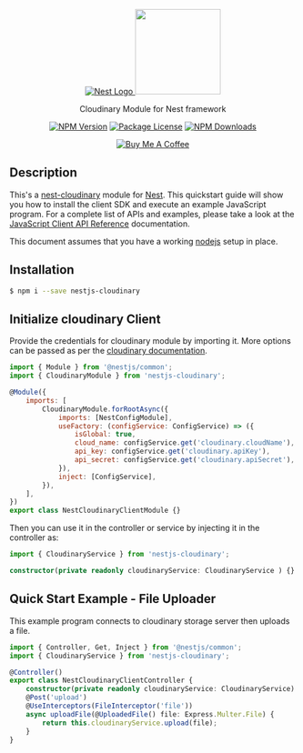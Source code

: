 <p align="center">
  <a href="http://nestjs.com/" target="blank"><img src="http://kamilmysliwiec.com/public/nest-logo.png#1" alt="Nest Logo" />   </a>
  <a href="https://min.io" target="_blank"><img src="https://i.imgur.com/1UkYh1o.png" width="150"></a>
</p>

<p align="center">Cloudinary Module for Nest framework</p>

<p align="center">
<a href="https://www.npmjs.com/package/nestjs-cloudinary"><img src="https://img.shields.io/npm/v/nestjs-cloudinary" alt="NPM Version" /></a>
<a href="https://img.shields.io/npm/l/nestjs-cloudinary"><img src="https://img.shields.io/npm/l/nestjs-cloudinary" alt="Package License" /></a>
<a href="https://www.npmjs.com/package/nestjs-cloudinary"><img src="https://img.shields.io/npm/dw/nestjs-cloudinary" alt="NPM Downloads" /></a>

</p>

<p align="center">
<a href="https://www.buymeacoffee.com/XbgWxt567" target="_blank"><img src="https://i.imgur.com/CahshSS.png" alt="Buy Me A Coffee" style="height: auto !important;width: auto !important;" ></a>

</p>

## Description

This's a [nest-cloudinary](https://github.com/rubiin/nest-cloudinary) module for [Nest](https://github.com/nestjs/nest).
This quickstart guide will show you how to install the client SDK and execute an example JavaScript program. For a complete list of APIs and examples, please take a look at the [JavaScript Client API Reference](https://docs.min.io/docs/javascript-client-api-reference) documentation.

This document assumes that you have a working [nodejs](http://nodejs.org/) setup in place.

## Installation

```bash
$ npm i --save nestjs-cloudinary
```

## Initialize cloudinary Client

Provide the credentials for cloudinary module by importing it. More options can be passed as per the [cloudinary documentation](https://cloudinary.com/documentation/node_integration#configuration_parameters).

```javascript
import { Module } from '@nestjs/common';
import { CloudinaryModule } from 'nestjs-cloudinary';

@Module({
	imports: [
		CloudinaryModule.forRootAsync({
			imports: [NestConfigModule],
			useFactory: (configService: ConfigService) => ({
				isGlobal: true,
				cloud_name: configService.get('cloudinary.cloudName'),
				api_key: configService.get('cloudinary.apiKey'),
				api_secret: configService.get('cloudinary.apiSecret'),
			}),
			inject: [ConfigService],
		}),
	],
})
export class NestCloudinaryClientModule {}
```

Then you can use it in the controller or service by injecting it in the controller as:

```typescript
import { CloudinaryService } from 'nestjs-cloudinary';

constructor(private readonly cloudinaryService: CloudinaryService ) {}

```

## Quick Start Example - File Uploader

This example program connects to cloudinary storage server then uploads a file.

```typescript
import { Controller, Get, Inject } from '@nestjs/common';
import { CloudinaryService } from 'nestjs-cloudinary';

@Controller()
export class NestCloudinaryClientController {
	constructor(private readonly cloudinaryService: CloudinaryService) {}
	@Post('upload')
	@UseInterceptors(FileInterceptor('file'))
	async uploadFile(@UploadedFile() file: Express.Multer.File) {
		return this.cloudinaryService.upload(file);
	}
}
```
